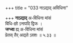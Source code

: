 +++
title = "033 नाऽद्याद् अविधिना"

+++
**नाऽद्याद्** अ-विधिना मांसं  
विधि-ज्ञो ऽनापदि द्विजः ।  
**जग्ध्वा** ह्य् अ-विधिना मांसं  
प्रेतस् तैर् अद्यते ऽवशः  ॥ ५.३३ ॥